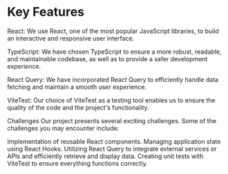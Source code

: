 # Key Features

React: We use React, one of the most popular JavaScript libraries, to build an interactive and responsive user interface.


TypeScript: We have chosen TypeScript to ensure a more robust, readable, and maintainable codebase, as well as to provide a safer development experience.


React Query: We have incorporated React Query to efficiently handle data fetching and maintain a smooth user experience.


ViteTest: Our choice of ViteTest as a testing tool enables us to ensure the quality of the code and the project's functionality.


Challenges
Our project presents several exciting challenges. Some of the challenges you may encounter include:


Implementation of reusable React components.
Managing application state using React Hooks.
Utilizing React Query to integrate external services or APIs and efficiently retrieve and display data.
Creating unit tests with ViteTest to ensure everything functions correctly.
